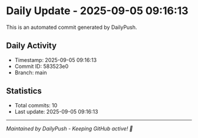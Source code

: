 # Daily Update - 2025-09-05 09:16:13

This is an automated commit generated by DailyPush.

## Daily Activity
- Timestamp: 2025-09-05 09:16:13
- Commit ID: 583523e0
- Branch: main

## Statistics
- Total commits: 10
- Last update: 2025-09-05 09:16:13

---
*Maintained by DailyPush - Keeping GitHub active! 🚀*
